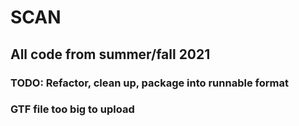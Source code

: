 # SCAN
## All code from summer/fall 2021

### TODO: Refactor, clean up, package into runnable format
### GTF file too big to upload
